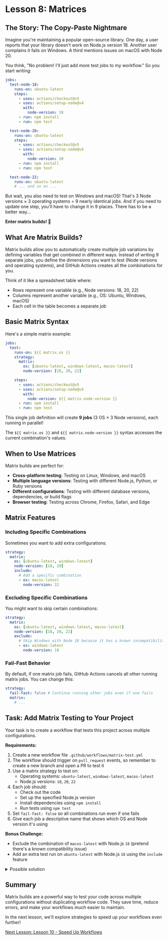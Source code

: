 # Lesson 8: Matrices

## The Story: The Copy-Paste Nightmare

Imagine you're maintaining a popular open-source library. One day, a user reports that your library doesn't work on
Node.js version 18. Another user complains it fails on Windows. A third mentions issues on macOS with Node 20.

You think, "No problem! I'll just add more test jobs to my workflow." So you start writing:

```yaml
jobs:
  test-node-18:
    runs-on: ubuntu-latest
    steps:
      - uses: actions/checkout@v5
      - uses: actions/setup-node@v4
        with:
          node-version: 18
      - run: npm install
      - run: npm test

  test-node-20:
    runs-on: ubuntu-latest
    steps:
      - uses: actions/checkout@v5
      - uses: actions/setup-node@v4
        with:
          node-version: 20
      - run: npm install
      - run: npm test

  test-node-22:
    runs-on: ubuntu-latest
    # ... and so on ...
```

But wait, you also need to test on Windows and macOS! That's 3 Node versions × 3 operating systems = 9 nearly identical
jobs. And if you need to update one step, you'll have to change it in 9 places. There has to be a better way...

**Enter matrix builds!** 🎯

## What Are Matrix Builds?

Matrix builds allow you to automatically create multiple job variations by defining variables that get combined in
different ways. Instead of writing 9 separate jobs, you define the dimensions you want to test (Node versions and
operating systems), and GitHub Actions creates all the combinations for you.

Think of it like a spreadsheet table where:

- Rows represent one variable (e.g., Node versions: 18, 20, 22)
- Columns represent another variable (e.g., OS: Ubuntu, Windows, macOS)
- Each cell in the table becomes a separate job

## Basic Matrix Syntax

Here's a simple matrix example:

```yaml
jobs:
  test:
    runs-on: ${{ matrix.os }}
    strategy:
      matrix:
        os: [ubuntu-latest, windows-latest, macos-latest]
        node-version: [18, 20, 22]

    steps:
      - uses: actions/checkout@v5
      - uses: actions/setup-node@v4
        with:
          node-version: ${{ matrix.node-version }}
      - run: npm install
      - run: npm test
```

This single job definition will create **9 jobs** (3 OS × 3 Node versions), each running in parallel!

The `${{ matrix.os }}` and `${{ matrix.node-version }}` syntax accesses the current combination's values.

## When to Use Matrices

Matrix builds are perfect for:

- **Cross-platform testing**: Testing on Linux, Windows, and macOS
- **Multiple language versions**: Testing with different Node.js, Python, or Ruby versions
- **Different configurations**: Testing with different database versions, dependencies, or build flags
- **Browser testing**: Testing across Chrome, Firefox, Safari, and Edge

## Matrix Features

### Including Specific Combinations

Sometimes you want to add extra configurations:

```yaml
strategy:
  matrix:
    os: [ubuntu-latest, windows-latest]
    node-version: [18, 20]
    include:
      # Add a specific combination
      - os: macos-latest
        node-version: 22
```

### Excluding Specific Combinations

You might want to skip certain combinations:

```yaml
strategy:
  matrix:
    os: [ubuntu-latest, windows-latest, macos-latest]
    node-version: [18, 20, 22]
    exclude:
      # Skip Windows with Node 18 because it has a known incompatibility we won't try to fix
      - os: windows-latest
        node-version: 18
```

### Fail-Fast Behavior

By default, if one matrix job fails, GitHub Actions cancels all other running matrix jobs. You can change this:

```yaml
strategy:
  fail-fast: false # Continue running other jobs even if one fails
  matrix:
    # ...
```

## Task: Add Matrix Testing to Your Project

Your task is to create a workflow that tests this project across multiple configurations.

**Requirements:**

1. Create a new workflow file `.github/workflows/matrix-test.yml`
2. The workflow should trigger on `pull_request` events, so remember to create a new branch and open a PR to test it
3. Use a matrix strategy to test on:
   - Operating systems: `ubuntu-latest`, `windows-latest`, `macos-latest`
   - Node.js versions: `18`, `20`, `22`
4. Each job should:
   - Check out the code
   - Set up the specified Node.js version
   - Install dependencies using `npm install`
   - Run tests using `npm test`
5. Set `fail-fast: false` so all combinations run even if one fails
6. Give each job a descriptive name that shows which OS and Node version it's using

**Bonus Challenge:**

- Exclude the combination of `macos-latest` with Node.js `18` (pretend there's a known compatibility issue)
- Add an extra test run on `ubuntu-latest` with Node.js `16` using the `include` feature

<details>
  <summary>Possible solution</summary>

```yaml
name: Matrix Testing

on:
  pull_request:

jobs:
  test:
    name: Test on ${{ matrix.os }} with Node ${{ matrix.node-version }}
    runs-on: ${{ matrix.os }}

    strategy:
      fail-fast: false
      matrix:
        os: [ubuntu-latest, windows-latest, macos-latest]
        node-version: [18, 20, 22]
        exclude:
          # Skip macOS with Node 18 due to known compatibility issue
          - os: macos-latest
            node-version: 18
        include:
          # Add extra test on Ubuntu with Node 16
          - os: ubuntu-latest
            node-version: 16

    steps:
      - name: Check out the code
        uses: actions/checkout@v5

      - name: Set up Node.js ${{ matrix.node-version }}
        uses: actions/setup-node@v4
        with:
          node-version: ${{ matrix.node-version }}

      - name: Install dependencies
        run: npm install

      - name: Run tests
        run: npm test
```

This workflow will create 9 jobs total:

- 3 for ubuntu-latest (Node 16, 18, 20, 22) = 4 jobs
- 3 for windows-latest (Node 18, 20, 22) = 3 jobs
- 2 for macos-latest (Node 20, 22) = 2 jobs (Node 18 excluded)

Each job runs independently and in parallel, giving you comprehensive test coverage across platforms and Node versions!

</details>

## Summary

Matrix builds are a powerful way to test your code across multiple configurations without duplicating workflow code.
They save time, reduce errors, and make your workflows much easier to maintain.

In the next lesson, we'll explore strategies to speed up your workflows even further!

[Next Lesson: Lesson 10 - Speed Up Workflows](010-speed-up-workflows.md)
